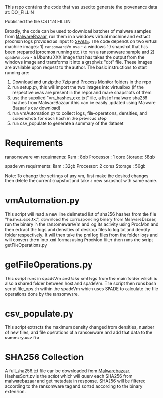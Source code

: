 This repo contains the code that was used to generate the provenance data at:
DOI_FILLIN

Published the the CST'23 FILLIN

Broadly, the code can be used to download batches of malware samples from [MalwareBazaar](https://bazaar.abuse.ch/), run them in a windows virtual machine and extract procmon logs provided as  input to [SPADE](https://github.com/ashish-gehani/SPADE).  The code depends on two virtual machine images: 1) `ransomwareVm.ova` - a windows 10 snapshot that has been prepared (procmon running etc.) to run a ransomware sample and 2) `spadeVm.ova` - a Ubuntu XXX image that has takes the output from the windows image and transforms it into a graphviz "dot" file. These images are available upon request to the author. The basic instructions to start running are:

1. Download and unzip the [7zip](https://www.7-zip.org/) and [Process Monitor](https://learn.microsoft.com/en-us/sysinternals/downloads/procmon) folders in the repo
2. run setup.py, this will import the two images into virtualbox (if the respective ovas are present in the repo) and make snapshots of them
3. use the supplied "vm_hashes_exe.txt" file, a list of malware sha256 hashes from MalwareBazaar (this can be easily updated using Malware Bazaar's csv download)
4. run vmAutomation.py to collect logs, file-operations, densities, and screenshots for each hash in the previous step
5. run csv_populate to generate a summary of the dataset


# Requirements
ransomeware vm requirments:
Ram : 8gb
Processor : 1 core
Storage: 68gb

spade vm requirments:
Ram : 32gb
Processor: 2 cores
Storage : 50gb

Note: To change the settings of any vm, first make the desired changes then delete the current snapshot and take a new snapshot with same name.

# vmAutomation.py
This script will read a new line delimeted list of sha256 hashes from the file "hashes_exe.txt", download the corresponding binary from MalwareBazaar,  run the binary in the ransomewareVm and log its activity using ProcMon and 
then extract the logs and densities of desktop files to log.txt and density folder respectively.
It will then take the pml log files from the folder logs and will convert them into xml format using ProcMon filter then runs the script getFileOperations.py

# getFileOperations.py
This script runs in spadeVm and take xml logs from the main folder which is also a shared folder between 
host and spadeVm. The script then runs bash script file_ops.sh within the spadeVm which uses SPADE to
calculate the file operations done by the ransomware.

# csv_populate.py
This script extracts the maximum density changed from densities, number of new files, and file operations
of a ransomware and add that data to the summary.csv file

# SHA256 Collection
A full_sha256.txt file can be downloaded from [Malwarebazaar](https://bazaar.abuse.ch/export/). 
HashesSort.py is the script which will query each SHA256 from malwarebazaar and get metadata in response.
SHA256 will be filtered according to the ransomware tag and sorted according to the binary extension.




